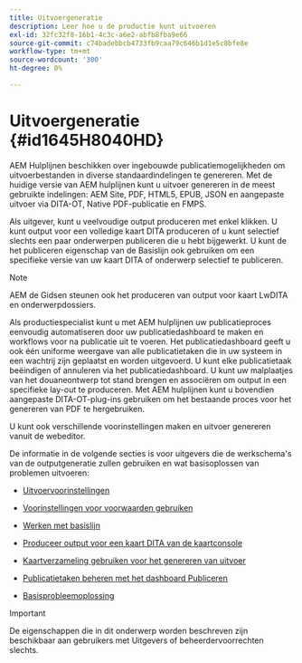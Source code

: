 ```yaml
---
title: Uitvoergeneratie
description: Leer hoe u de productie kunt uitvoeren
exl-id: 32fc32f8-16b1-4c3c-a6e2-abfb8fba9e66
source-git-commit: c74badebbcb4733fb9caa79c646b1d1e5c8bfe8e
workflow-type: tm+mt
source-wordcount: '300'
ht-degree: 0%

---
```


# Uitvoergeneratie {#id1645H8040HD}

AEM Hulplijnen beschikken over ingebouwde publicatiemogelijkheden om uitvoerbestanden in diverse standaardindelingen te genereren. Met de huidige versie van AEM hulplijnen kunt u uitvoer genereren in de meest gebruikte indelingen: AEM Site, PDF, HTML5, EPUB, JSON en aangepaste uitvoer via DITA-OT, Native PDF-publicatie en FMPS.

Als uitgever, kunt u veelvoudige output produceren met enkel klikken. U kunt output voor een volledige kaart DITA produceren of u kunt selectief slechts een paar onderwerpen publiceren die u hebt bijgewerkt. U kunt de het publiceren eigenschap van de Basislijn ook gebruiken om een specifieke versie van uw kaart DITA of onderwerp selectief te publiceren.

>[!NOTE]
>
> AEM de Gidsen steunen ook het produceren van output voor kaart LwDITA en onderwerpdossiers.

Als productiespecialist kunt u met AEM hulplijnen uw publicatieproces eenvoudig automatiseren door uw publicatiedashboard te maken en workflows voor na publicatie uit te voeren. Het publicatiedashboard geeft u ook één uniforme weergave van alle publicatietaken die in uw systeem in een wachtrij zijn geplaatst en worden uitgevoerd. U kunt elke publicatietaak beëindigen of annuleren via het publicatiedashboard. U kunt uw malplaatjes van het douaneontwerp tot stand brengen en associëren om output in een specifieke lay-out te produceren. Met AEM hulplijnen kunt u bovendien aangepaste DITA-OT-plug-ins gebruiken om het bestaande proces voor het genereren van PDF te hergebruiken.

U kunt ook verschillende voorinstellingen maken en uitvoer genereren vanuit de webeditor.

De informatie in de volgende secties is voor uitgevers die de werkschema&#39;s van de outputgeneratie zullen gebruiken en wat basisoplossen van problemen uitvoeren:

- [Uitvoervoorinstellingen](generate-output-understand-presets.md#)

- [Voorinstellingen voor voorwaarden gebruiken](generate-output-use-condition-presets.md#)

- [Werken met basislijn](generate-output-use-baseline-for-publishing.md#)

- [Produceer output voor een kaart DITA van de kaartconsole](generate-output-for-a-dita-map.md#)

- [Kaartverzameling gebruiken voor het genereren van uitvoer](generate-output-use-map-collection-output-generation.md#)

- [Publicatietaken beheren met het dashboard Publiceren](generate-output-publish-dashboard.md#)

- [Basisprobleemoplossing](generate-output-basic-troubleshooting.md#)


>[!IMPORTANT]
>
> De eigenschappen die in dit onderwerp worden beschreven zijn beschikbaar aan gebruikers met Uitgevers of beheerdervoorrechten slechts.

